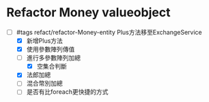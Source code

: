 # Refactor Money valueobject

- [ ] #tags refact/refactor-Money-entity Plus方法移至ExchangeService
    - [x] 新增Plus方法
    - [x] 使用參數陣列傳值
    - [ ] 進行多參數陣列加總
      -[x] 空集合判斷 
    - [x] 法郎加總
    - [ ] 混合幣別加總
    - [ ] 是否有比foreach更快捷的方式